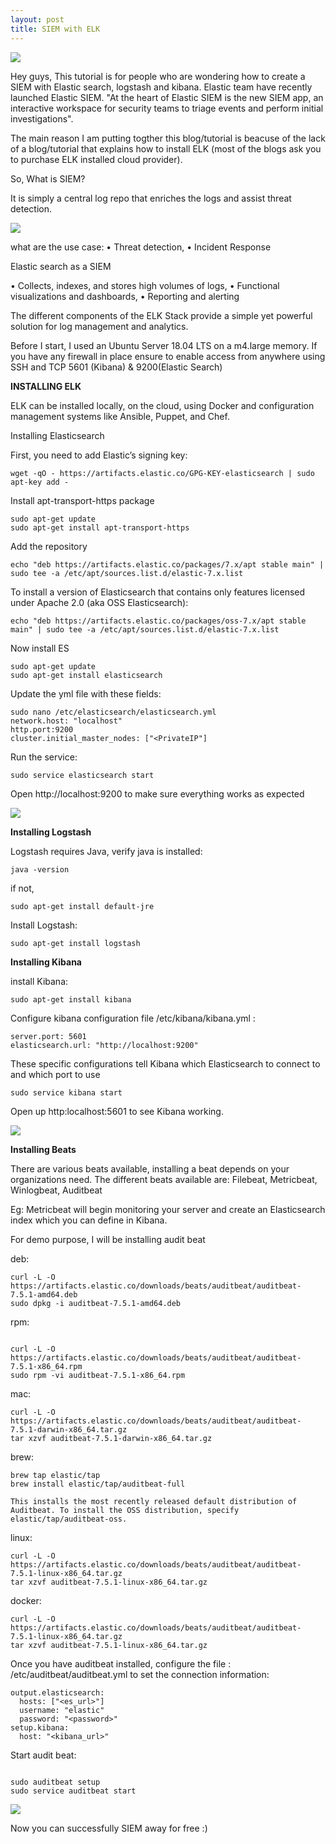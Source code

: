 ```yaml
---
layout: post
title: SIEM with ELK
---
```

![](/images/2020-1-14-ELK/s.png)


Hey guys, This tutorial is for people who are wondering how to create a SIEM with Elastic search, logstash and kibana. Elastic team have recently launched Elastic SIEM. "At the heart of Elastic SIEM is the new SIEM app, an interactive workspace for security teams to triage events and perform initial investigations".

The main reason I am putting togther this blog/tutorial is beacuse of the lack of a blog/tutorial that explains how to install ELK (most of the blogs ask you to purchase ELK installed cloud provider).

So, What is SIEM? 

It is simply a central log repo that enriches the logs and assist threat detection.


![](/images/2020-1-14-ELK/1.png)

what are the use case:
•	Threat detection, 
•	Incident Response

Elastic search as a SIEM 

•	Collects, indexes, and stores high volumes of logs,
•	Functional visualizations and dashboards,
•	Reporting and alerting 


The different components of the ELK Stack provide a simple yet powerful solution for log management and analytics.

Before I start, I used an Ubuntu Server 18.04 LTS on a m4.large memory. If you have any firewall in place ensure to enable access from anywhere using SSH and TCP 5601 (Kibana) & 9200(Elastic Search)

**INSTALLING ELK**

ELK can be installed locally, on the cloud, using Docker and configuration management systems like Ansible, Puppet, and Chef.

Installing Elasticsearch

First, you need to add Elastic’s signing key:
```
wget -qO - https://artifacts.elastic.co/GPG-KEY-elasticsearch | sudo apt-key add -
```
Install apt-transport-https package

```
sudo apt-get update
sudo apt-get install apt-transport-https
```

Add the repository 

```
echo "deb https://artifacts.elastic.co/packages/7.x/apt stable main" | sudo tee -a /etc/apt/sources.list.d/elastic-7.x.list
```

To install a version of Elasticsearch that contains only features licensed under Apache 2.0 (aka OSS Elasticsearch):

```
echo "deb https://artifacts.elastic.co/packages/oss-7.x/apt stable main" | sudo tee -a /etc/apt/sources.list.d/elastic-7.x.list
```

Now install ES
```
sudo apt-get update
sudo apt-get install elasticsearch
```

Update the yml file with these fields:
```
sudo nano /etc/elasticsearch/elasticsearch.yml
network.host: "localhost"
http.port:9200
cluster.initial_master_nodes: ["<PrivateIP"]
```

Run the service:

```
sudo service elasticsearch start
```

Open http://localhost:9200 to make sure everything works as expected

![](/images/2020-1-14-ELK/2.png)

**Installing Logstash**

Logstash requires Java, verify java is installed:
```
java -version
```

if not,

```
sudo apt-get install default-jre
```


Install Logstash:
```
sudo apt-get install logstash
```

**Installing Kibana**

install Kibana:
```
sudo apt-get install kibana
```

Configure kibana configuration file /etc/kibana/kibana.yml :
```
server.port: 5601
elasticsearch.url: "http://localhost:9200"
```

These specific configurations tell Kibana which Elasticsearch to connect to and which port to use

```
sudo service kibana start
```

Open up http:localhost:5601 to see Kibana working.

![](/images/2020-1-14-ELK/3.png)

**Installing Beats**

There are various beats available, installing a beat depends on your organizations need. The different beats available are: Filebeat, Metricbeat, Winlogbeat, Auditbeat

Eg: Metricbeat will begin monitoring your server and create an Elasticsearch index which you can define in Kibana.

For demo purpose, I will be installing audit beat 

deb:

```
curl -L -O https://artifacts.elastic.co/downloads/beats/auditbeat/auditbeat-7.5.1-amd64.deb
sudo dpkg -i auditbeat-7.5.1-amd64.deb
```

rpm:
```

curl -L -O https://artifacts.elastic.co/downloads/beats/auditbeat/auditbeat-7.5.1-x86_64.rpm
sudo rpm -vi auditbeat-7.5.1-x86_64.rpm
```
mac:

```
curl -L -O https://artifacts.elastic.co/downloads/beats/auditbeat/auditbeat-7.5.1-darwin-x86_64.tar.gz
tar xzvf auditbeat-7.5.1-darwin-x86_64.tar.gz
```
brew:
```
brew tap elastic/tap
brew install elastic/tap/auditbeat-full

This installs the most recently released default distribution of Auditbeat. To install the OSS distribution, specify elastic/tap/auditbeat-oss.
```
linux:

```
curl -L -O https://artifacts.elastic.co/downloads/beats/auditbeat/auditbeat-7.5.1-linux-x86_64.tar.gz
tar xzvf auditbeat-7.5.1-linux-x86_64.tar.gz
```
docker:

```
curl -L -O https://artifacts.elastic.co/downloads/beats/auditbeat/auditbeat-7.5.1-linux-x86_64.tar.gz
tar xzvf auditbeat-7.5.1-linux-x86_64.tar.gz

```
Once you have auditbeat installed, configure the file : /etc/auditbeat/auditbeat.yml to set the connection information:

```
output.elasticsearch:
  hosts: ["<es_url>"]
  username: "elastic"
  password: "<password>"
setup.kibana:
  host: "<kibana_url>"
```



Start audit beat:

```

sudo auditbeat setup
sudo service auditbeat start
```

![](/images/2020-1-14-ELK/4.png)

Now you can successfully SIEM away for free :) 

